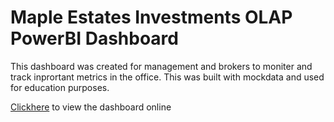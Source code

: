 # Maple Estates Investments OLAP PowerBI Dashboard

This dashboard was created for management and brokers to moniter and track inprortant metrics in the office. This was built with mockdata and used for education purposes. 

[Clickhere](https://app.powerbi.com/groups/me/reports/633b699c-1f4e-4fe1-9f3f-7b3509f47883/ReportSection?ctid=6f3c7037-85c2-40e6-9dec-18b02d289288) to view the dashboard online


